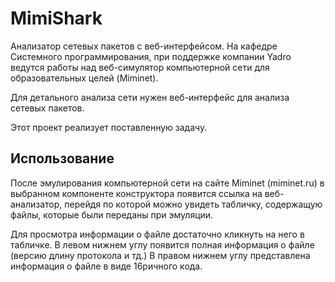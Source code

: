 # MimiShark
Анализатор сетевых пакетов с веб-интерфейсом.
На кафедре Системного программирования, при поддержке компании Yadro ведутся работы 
над веб-симулятор компьютерной сети для образовательных целей (Miminet). 

Для детального анализа сети нужен веб-интерфейс для анализа сетевых пакетов.

Этот проект реализует поставленную задачу.

 ## Использование
 После эмулирования компьютерной сети на сайте Miminet (miminet.ru) в выбранном компоненте
 конструктора появится ссылка на веб-анализатор, перейдя по которой можно увидеть табличку, содержащую файлы, которые были переданы при эмуляции.
 
 Для просмотра информации о файле достаточно кликнуть на него в табличке.
 В левом нижнем углу появится полная информация о файле (версию длину протокола и тд.)
 В правом нижнем углу представлена информация о файле в виде 16ричного кода.
